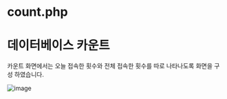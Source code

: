 # count.php
# 데이터베이스 카운트

카운트 화면에서는 오늘 접속한 횟수와 전체 접속한 횟수를 따로 나타나도록 화면을 구성 하였습니다.

![image](https://user-images.githubusercontent.com/89557730/170017367-a989c16a-2f55-420c-96d8-56d04904765f.png)
